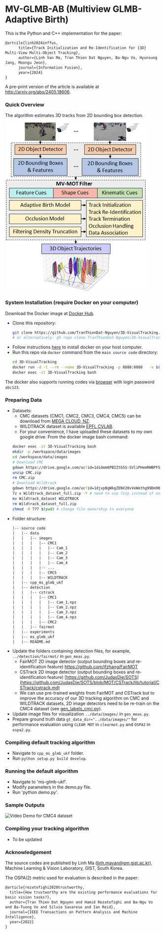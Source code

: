 # MV-GLMB-AB (Multiview GLMB-Adaptive Birth)

This is the Python and C++ implementation for the paper:
```
@artcile{linh2024inffus,
      title={Track Initialization and Re-Identification for {3D} Multi-View Multi-Object Tracking}, 
      author={Linh Van Ma, Tran Thien Dat Nguyen, Ba-Ngu Vo, Hyunsung Jang, Moongu Jeon},
      journal={Information Fusion},
      year={2024}
}
```
A pre-print version of the article is available at http://arxiv.org/abs/2405.18606.

### Quick Overview
The algorithm estimates 3D tracks from 2D bounding box detection.

![](assets/overview.png)

### System Installation (require Docker on your computer)
Download the Docker image at [Docker Hub](https://hub.docker.com/r/isplcurtin/mv-glmb-ab).
- Clone this repository:
    ```sh
    git clone https://github.com/TranThienDat-Nguyen/3D-VisualTracking.git
    # or alternatively: gh repo clone TranThienDat-Nguyen/3D-VisualTracking
    ```
- Follow instructions [here](https://docs.docker.com/engine/install/) to install docker on your host computer.
- Run this repo via `docker` command from the `main source code` directory: 
    ```bash
    cd 3D-VisualTracking
    docker run -d -t --rm --name 3D-VisualTracking -p 8888:8888   -v $(pwd):/workspace:Z  isplcurtin/mv-glmb-ab:latest
    docker exec -it 3D-VisualTracking bash
    ```
The docker also supports running codes via [browser](http://localhost:8888) with login password `abc123`. 

### Preparing Data
 - Datasets: 
    - CMC datasets (CMC1, CMC2, CMC3, CMC4, CMC5) can be download from [MEGA CLOUD, NZ](https://mega.nz/file/LKxAyZiT#wa-aMQmgk9guNkjj1olaPeUf-LgPS5P9iYBmZSLFnp8).
    - WILDTRACK dataset is available  [EPFL CVLAB](https://www.epfl.ch/labs/cvlab/data/data-wildtrack/).
    - For your convenience, I have uploaded these datasets to my own google drive. From the docker image bash command:
    ```bash
    docker exec -it 3D-VisualTracking bash
    mkdir -p /workspace/data/images
    cd /workspace/data/images
    # Download CMC
    gdown https://drive.google.com/uc?id=1diGmm6PBIZtbSS-SVliPHemRWBPFSRo- 
    unzip CMC.zip 
    rm CMC.zip
    # Download Wildtrack
    gdown https://drive.google.com/uc?id=1djvpBgWkgZENV20vVeWothg99Dm90M29
    7z x Wildtrack_dataset_full.zip -Y # need to use 7zip instead of unzip. 
    mv Wildtrack_dataset WILDTRACK
    rm Wildtrack_dataset_full.zip
    chmod -R 777 $(pwd) # change file ownership to everyone
    ```
- Folder structure:
    ```
    |-- source code
    |   |-- data
    |   |   |-- images
    |   |   |   |-- CMC1
    |   |   |   |   |-- Cam_1
    |   |   |   |   |-- Cam_2
    |   |   |   |   |-- Cam_3
    |   |   |   |   |-- Cam_4
    |   |   |   |-- ...
    |   |   |   |-- CMC5
    |   |   |   |-- WILDTRACK
    |   |-- cpp_ms_glmb_ukf
    |   |-- detection
    |   |   |-- cstrack
    |   |   |   |-- CMC1
    |   |   |   |   |-- Cam_1.npz
    |   |   |   |   |-- Cam_2.npz
    |   |   |   |   |-- Cam_3.npz
    |   |   |   |   |-- Cam_4.npz
    |   |   |   |-- CMC2
    |   |   |-- fairmot
    |   |-- experiments
    |   |-- ms_glmb_ukf
    |   |-- README.md
    ```
- Update the folders containing detection files, for example, `../detection/fairmot/` in `gen_meas.py`.
    - FairMOT 2D image detector (output bounding boxes and re-identification feature) https://github.com/ifzhang/FairMOT
    - CSTrack 2D image detector (output bounding boxes and re-identification feature) [https://github.com/JudasDie/SOTS](https://github.com/JudasDie/SOTS/blob/MOT/CSTrack/lib/tutorial/CSTrack/cstrack.md)
    - We can use pre-trained weights from FairMOT and CSTrack but to improve the accuracy of our 3D tracking algorithm on CMC and WILDTRACK datasets, 2D image detectors need to be re-train on the CMC4 dataset (see [gen_labels_cmc.py](detection/fairmot/cmc/gen_labels_cmc.py)).
- Update image files for visualization `../data/images/` in `gen_meas.py`.
- Prepare ground truth data `gt_data_dir="../data/images/"` for performance evaluation using `CLEAR MOT` in `clearmot.py` and `OSPA2` in `ospa2.py`.

### Compiling default tracking algorithm
- Navigate to `cpp_ms_glmb_ukf` folder.
- Run `python setup.py build develop`.

### Running the default algorithm
- Navigate to 'ms-glmb-ukf'.
- Modify parameters in the demo.py  file.
- Run 'python demo.py'.

### Sample Outputs
![Video Demo for CMC4 dataset](assets/cmc4_demo.gif)

### Compiling your tracking algorithm
- To be updated

### Acknowledgement
The source codes are published by Linh Ma (linh.mavan@gm.gist.ac.kr), Machine Learning & Vision Laboratory, GIST, South Korea.

The OSPA(2) metric used for evaluation is described in the paper:
```
@article{rezatofighi2020trustworthy,
  title={How trustworthy are the existing performance evaluations for basic vision tasks?},
  author={Tran Thien Dat Nguyen and Hamid Rezatofighi and Ba-Ngu Vo and Ba-Tuong Vo and Silvio Savarese and Ian Reid},
  journal={IEEE Transactions on Pattern Analysis and Machine Intelligence},
  year={2022}
}
```

